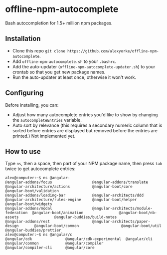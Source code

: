 # offline-npm-autocomplete

Bash autocompletion for 1.5+ million npm packages.

## Installation

- Clone this repo `git clone https://github.com/alexyorke/offline-npm-autocomplete`.
- Add `offline-npm-autocomplete.sh` to your `.bashrc`.
- Add the auto-updater (`offline-npm-autocomplete-updater.sh`) to your crontab so that you get new package names.
- Run the auto-updater at least once, otherwise it won't work.

## Configuring

Before installing, you can:
- Adjust how many autocomplete entries you'd like to show by changing the `autocompleteEntries` variable.
- Auto sort by relevance (this requires a secondary numeric column that is sorted before entries are displayed but removed before the entries are printed.) Not implemented yet.

## How to use

Type `ns`, then a space, then part of your NPM package name, then press `tab` twice to get autocomplete entries:

```
alex@computer:~$ ns @angular-
@angular-addons/focus                  @angular-addons/translate              @angular-architecture/actions          @angular-boot/core                     @angular-boot/validation
@angular-addons/loading-bar            @angular-architects/ddd                @angular-architecture/rules-engine     @angular-boot/helper                   @angular-boot/widgets
@angular-addons/modal                  @angular-architects/module-federation  @angular-boot/animation                @angular-boot/nb-assets                @angular-buddies/build-notes
@angular-addons/rest                   @angular-architects/paper-design       @angular-boot/common                   @angular-boot/util                     @angular-buddies/prettier
alex@computer:~$ ns @angular/c
@angular/cdk               @angular/cdk-experimental  @angular/cli               @angular/common            @angular/compiler          @angular/compiler-cli      @angular/core
```
